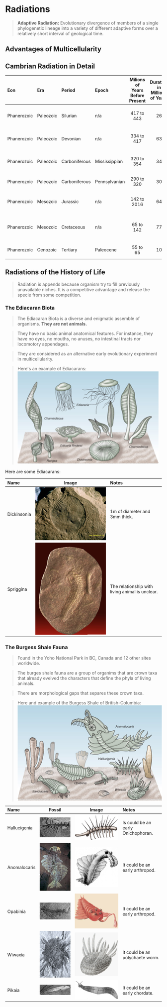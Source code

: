 # Radiations

>  __Adaptive Radiation:__ Evolutionary divergence of members of a single phylogenetic lineage into a variety of different adaptive forms over a relatively short interval of geological time.

## Advantages of Multicellularity




## Cambrian Radiation in Detail


| Eon | Era | Period | Epoch | Milions of Years Before Present | Duration in Millions of Years | Major Organic Events |
|:----|:----|:-------|:------|:-------------------------------:|:-----------------------------:|:---------------------|
| Phanerozoic | Paleozoic | Silurian | n/a | 417 to 443 | 26 | First land plants. First land invertebrate. |
| Phanerozoic | Paleozoic | Devonian | n/a | 334 to 417 | 63 | Rise of fishes. First land vertebrate. |
| Phanerozoic | Paleozoic | Carboniferous | Mississippian | 320 to 354 | 34 | Development of amphibians and insects. |
| Phanerozoic | Paleozoic | Carboniferous | Pennsylvanian | 290 to 320 | 30 | Appearance of early reptiles. |
| Phanerozoic | Mesozoic | Jurassic | n/a | 142 to 2016 | 64 | Rise of giant dinosaurs. Appearance of birds. |
| Phanerozoic | Mesozoic | Cretaceous | n/a | 65 to 142 | 77 | Extinction of dinosaurs. First flowering plants. |
| Phanerozoic | Cenozoic | Tertiary | Paleocene | 55 to 65 | 10 | Radiation of primitive mammals. |


## Radiations of the History of Life

  > Radiation is appends because organism try to fill previously unavailable niches. It is a competitive advantage and release the specie from some competition.
  
### The Ediacaran Biota

  > The Ediacaran Biota is a diverse and enigmatic assemble of organisms. __They are not animals.__
  
  > They have no basic animal anatomical features. For instance, they have no eyes, no mouths, no anuses, no intestinal tracts nor locomotory appendages.
  
  > They are considered as an alternative early evolutionary experiment in multicellularity.

  > Here's an example of Ediacarans:  
  ![alt text](lecture_data/ediacaran.png "Softbodied animals found in the Ediacaran tidal of south Australia.")
  
Here are some Ediacarans:

|     Name    | Image | Notes |
|:------------|-------|:------|
| Dickinsonia | ![alt text](lecture_data/Dickinsonia.png "Dickinsonia Fossil") | 1m of diameter and 3mm thick. |
| Spriggina | ![alt text](lecture_data/Spriggina.png "Spriggina Fossil") | The relationship with living animal is unclear. |


### The Burgess Shale Fauna

  > Found in the Yoho National Park in BC, Canada and 12 other sites worldwide.
  
  > The burges shale fauna are a group of organims that are crown taxa that already evelved the characters that define the phyla of living animals.
  
  > There are morphological gaps that separes these crown taxa.
  
  > Here and example of the Burgess Shale of British-Columbia:
  ![alt text](lecture_data/burgess.png "Example of the Burgess Shale of BC")
  
|     Name    | Fossil | Image | Notes |
|:------------|--------|-------|:------|
| Hallucigenia | ![alt text](lecture_data/fossil_hallucigenia.png "Fossil of an Hallucigenia") | ![alt text](lecture_data/hallucigenia.png "Hallucigenia") | Is could be an early Onichophoran. |
| Anomalocaris | ![alt text](lecture_data/fossil_anomalocaris.png "Fossil of an Anomalocaris") | ![alt text](lecture_data/Anomalocaris.png "Anomalocaris") | It could be an early arthropod. |
| Opabinia | ![alt text](lecture_data/fossil_Opabinia.png "Fossil of an Opabinia") | ![alt text](lecture_data/Opabinia.png "Opabinia") | It could be an early arthropod. |
| Wiwaxia | ![alt text](lecture_data/fossil_Wiwaxia.png "Fossil of an Wiwaxia") | ![alt text](lecture_data/Wiwaxia.png "Wiwaxia") | It could be an polychaete worm. |
| Pikaia | ![alt text](lecture_data/fossil_Pikaia.png "Fossil of an Pikaia") | ![alt text](lecture_data/Pikaia.png "Pikaia") | It could be an early chordate. |




























